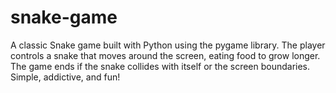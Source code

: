 # snake-game
A classic Snake game built with Python using the pygame library. The player controls a snake that moves around the screen, eating food to grow longer. The game ends if the snake collides with itself or the screen boundaries. Simple, addictive, and fun!
